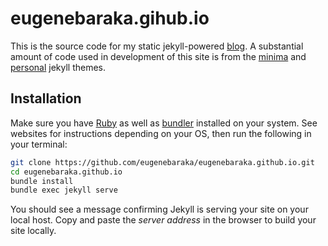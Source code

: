 # eugenebaraka.gihub.io
This is the source code for my static jekyll-powered [blog](https://eugenebaraka.github.io). A substantial amount of code used in development of this site is from the [minima](https://github.com/jekyll/minima) and [personal](https://le4ker.github.io/personal-jekyll-theme/) jekyll themes. 

## Installation
Make sure you have [Ruby](https://www.ruby-lang.org/) as well as [bundler](https://bundler.io/) installed on your system. See websites for instructions depending on your OS, then run the following in your terminal:

```bash
git clone https://github.com/eugenebaraka/eugenebaraka.github.io.git
cd eugenebaraka.github.io
bundle install
bundle exec jekyll serve
```
You should see a message confirming Jekyll is serving your site on your local host. Copy and paste the *server address* in the browser to build your site locally.